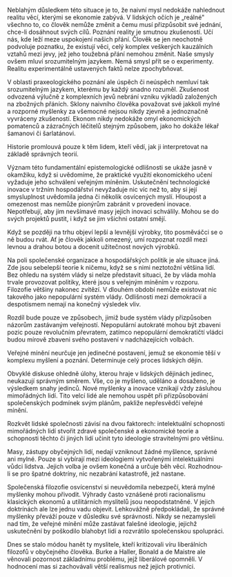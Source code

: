 Neblahým důsledkem této situace je to, že naivní mysl nedokáže nahlednout realitu věcí, kterými se ekonomie zabývá. V lidských očích je „reálné" všechno to, co člověk nemůže změnit a čemu musí přizpůsobit své jednání, chce-li dosáhnout svých cílů. Poznání reality je smutnou zkušeností. Učí nás, kde leží meze uspokojení našich přání. Člověk se jen neochotně podvoluje poznatku, že existují věci, celý komplex veškerých kauzálních vztahů mezi jevy, jež jeho toužebná přání nemohou změnit. Naše smysly ovšem mluví srozumitelným jazykem. Nemá smysl přít se o experimenty. Realitu experimentálně ustavených faktů nelze zpochybňovat.

V oblasti praxeologického poznání ale úspěch či neúspěch nemluví tak srozumitelným jazykem, kterému by každý snadno rozuměl. Zkušenost odvozená výlučně z komplexních jevů nebrání vzniku výkladů založených na zbožných přáních. Sklony naivního člověka považovat své jakkoli mylné a rozporné myšlenky za všemocné nejsou nikdy zjevně a jednoznačně vyvráceny zkušeností. Ekonom nikdy nedokáže omyl ekonomických pomatenců a zázračných léčitelů stejným způsobem, jako ho dokáže lékař šamanovi či šarlatánovi.

Historie promlouvá pouze k těm lidem, kteří vědí, jak ji interpretovat na základě správných teorií.

Význam této fundamentální epistemologické odlišnosti se ukáže jasně v okamžiku, když si uvědomíme, že praktické využití ekonomického učení vyžaduje jeho schválení veřejným míněním. Uskutečnění technologické inovace v tržním hospodářství nevyžaduje nic víc než to, aby si její smysluplnost uvědomila jedna či několik osvícených myslí. Hloupost a omezenost mas nemůže pionýrům zabránit v provedení inovace. Nepotřebují, aby jim nevšímavé masy jejich inovaci schválily. Mohou se do svých projektů pustit, i když se jim všichni ostatní smějí.

Když se později na trhu objeví lepší a levnější výrobky, tito posměváčci se o ně budou rvát. Ať je člověk jakkoli omezený, umí rozpoznat rozdíl mezi levnou a drahou botou a docenit užitečnost nových výrobků.

Na poli společenské organizace a hospodářských politik je ale situace jiná. Zde jsou sebelepší teorie k ničemu, když se s nimi neztotožní většina lidí. Bez ohledu na systém vlády si nelze představit situaci, že by vláda mohla trvale provozovat politiky, které jsou s veřejným míněním v rozporu. Filozofie většiny nakonec zvítězí. V dlouhém období nemůže existovat nic takového jako nepopulární systém vlády. Odlišnosti mezi demokracií a despotismem nemají na konečný výsledek vliv.

Rozdíl bude pouze ve způsobech, jimiž bude systém vlády přizpůsoben názorům zastávaným veřejností. Nepopulární autokraté mohou být zbaveni pozic pouze revolučním převratem, zatímco nepopulární demokratičtí vládci budou mírově zbaveni svého postavení v nadcházejících volbách.

Veřejné mínění neurčuje jen jedinečné postavení, jemuž se ekonomie těší v komplexu myšlení a poznání. Determinuje celý proces lidských dějin.

Obvyklé diskuse ohledně úlohy, kterou hraje v lidských dějinách jedinec, neukazují správným směrem. Vše, co je myšleno, uděláno a dosaženo, je výsledkem snahy jedinců. Nové myšlenky a inovace vznikají vždy zásluhou mimořádných lidí. Tito velcí lidé ale nemohou uspět při přizpůsobování společenských podmínek svým plánům, pakliže nepřesvědčí veřejné mínění.

Rozkvět lidské společnosti závisí na dvou faktorech: intelektuální schopnosti mimořádných lidí stvořit zdravé společenské a ekonomické teorie a schopnosti těchto či jiných lidí učinit tyto ideologie stravitelnými pro většinu.

Masy, zástupy obyčejných lidí, nedají vzniknout žádné myšlence, správné ani mylné. Pouze si vybírají mezi ideologiemi vytvořenými intelektuálními vůdci lidstva. Jejich volba je ovšem konečná a určuje běh věcí. Rozhodnou-li se pro špatné doktríny, nic nezabrání katastrofě, jež nastane.

Společenská filozofie osvícenství si neuvědomila nebezpečí, která mylné myšlenky mohou přivodit. Výhrady často vznášené proti racionalismu klasických ekonomů a utilitárních myslitelů jsou neopodstatněné. V jejich doktrínách ale lze jednu vadu objevit. Lehkovážně předpokládali, že správné myšlenky převáží pouze v důsledku své správnosti. Nikdy se nezamysleli nad tím, že veřejné mínění může zastávat falešné ideologie, jejichž uskutečnění by poškodilo blahobyt lidí a rozvrátilo společenskou spolupráci.

Dnes se stalo módou hanět ty myslitele, kteří kritizovali víru liberálních filozofů v obyčejného člověka. Burke a Haller, Bonald a de Maistre ale věnovali pozornost základnímu problému, jejž liberálové opomněli. V hodnocení mas si zachovávali větší realismus než jejich protivníci.